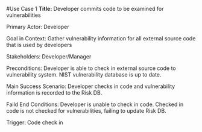 #Use Case 1
**Title:**
Developer commits code to be examined for vulnerabilities

Primary Actor:
Developer

Goal in Context:
Gather vulnerability information for all external source code that is used by developers

Stakeholders:
Developer/Manager

Preconditions:
Developer is able to check in external source code to vulnerability system. NIST vulnerability database is up to date.

Main Success Scenario:
Developer checks in code and vulnerability information is recorded to the Risk DB.

Faild End Conditions:
Developer is unable to check in code.  Checked in code is not checked for vulnerabilities, failing to update Risk DB.

Trigger:
Code check in
